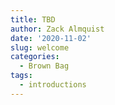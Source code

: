 ```yaml
---
title: TBD
author: Zack Almquist
date: '2020-11-02'
slug: welcome
categories:
  - Brown Bag
tags:
  - introductions
---
```


